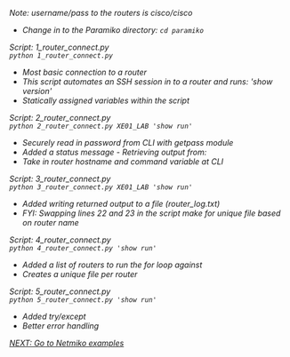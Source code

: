 <i>Note: username/pass to the routers is cisco/cisco<i>

- Change in to the Paramiko directory: ```cd paramiko```

Script: 1_router_connect.py<br>
```python 1_router_connect.py```

- Most basic connection to a router
- This script automates an SSH session in to a router and runs: 'show version'
- Statically assigned variables within the script

Script: 2_router_connect.py<br>
```python 2_router_connect.py XE01_LAB 'show run'```

- Securely read in password from CLI with getpass module
- Added a status message - Retrieving output from:
- Take in router hostname and command variable at CLI

Script: 3_router_connect.py<br>
```python 3_router_connect.py XE01_LAB 'show run'```

- Added writing returned output to a file (router_log.txt)
- FYI: Swapping lines 22 and 23 in the script make for unique file based on router name

Script: 4_router_connect.py<br>
```python 4_router_connect.py 'show run'```

- Added a list of routers to run the for loop against
- Creates a unique file per router

Script: 5_router_connect.py<br>
```python 5_router_connect.py 'show run'```

- Added try/except
- Better error handling

 [NEXT: Go to Netmiko examples](https://github.com/mikesaur/public/tree/master/Python_101/netmiko)
